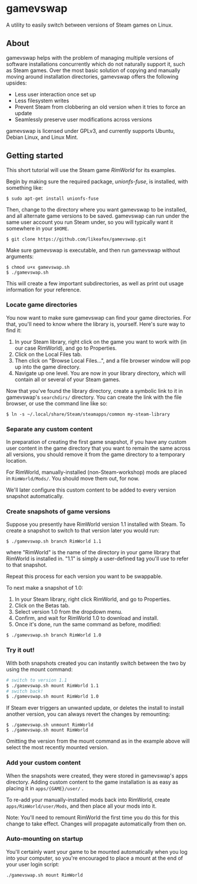 # gamevswap
A utility to easily switch between versions of Steam games on Linux.

## About

gamevswap helps with the problem of managing multiple versions of software installations concurrently which do not naturally support it, such as Steam games. Over the most basic solution of copying and manually moving around installation directories, gamevswap offers the following upsides:

* Less user interaction once set up
* Less filesystem writes
* Prevent Steam from clobbering an old version when it tries to force an update
* Seamlessly preserve user modifications across versions

gamevswap is licensed under GPLv3, and currently supports Ubuntu, Debian Linux, and Linux Mint.

## Getting started

This short tutorial will use the Steam game _RimWorld_ for its examples.

Begin by making sure the required package, _unionfs-fuse_, is installed, with something like:

```
$ sudo apt-get install unionfs-fuse
```

Then, change to the directory where you want gamevswap to be installed, and all alternate game versions to be saved. gamevswap can run under the same user account you run Steam under, so you will typically want it somewhere in your `$HOME`.

```
$ git clone https://github.com/likeafox/gamevswap.git
```

Make sure gamevswap is executable, and then run gamevswap without arguments:

```
$ chmod u+x gamevswap.sh
$ ./gamevswap.sh
```

This will create a few important subdirectories, as well as print out usage information for your reference.

### Locate game directories

You now want to make sure gamevswap can find your game directories. For that, you'll need to know where the library is, yourself. Here's sure way to find it:

1. In your Steam library, right click on the game you want to work with (in our case RimWorld), and go to Properties.
2. Click on the Local Files tab.
3. Then click on "Browse Local Files...", and a file browser window will pop up into the game directory.
4. Navigate up one level. You are now in your library directory, which will contain all or several of your Steam games.

Now that you've found the library directory, create a symbolic link to it in gamevswap's `searchdirs/` directory. You can create the link with the file browser, or use the command line like so:

```
$ ln -s ~/.local/share/Steam/steamapps/common my-steam-library
```
### Separate any custom content

In preparation of creating the first game snapshot, if you have any custom user content in the game directory that you want to remain the same across all versions, you should remove it from the game directory to a temporary location.

For RimWorld, manually-installed (non-Steam-workshop) mods are placed in `RimWorld/Mods/`. You should move them out, for now.

We'll later configure this custom content to be added to every version snapshot automatically.

### Create snapshots of game versions

Suppose you presently have RimWorld version 1.1 installed with Steam. To create a snapshot to switch to that version later you would run:

```
$ ./gamevswap.sh branch RimWorld 1.1
```

where "RimWorld" is the name of the directory in your game library that RimWorld is installed in. "1.1" is simply a user-defined tag you'll use to refer to that snapshot.

Repeat this process for each version you want to be swappable. 

To next make a snapshot of 1.0:

1. In your Steam library, right click RimWorld, and go to Properties.
2. Click on the Betas tab.
3. Select version 1.0 from the dropdown menu.
4. Confirm, and wait for RimWorld 1.0 to download and install.
5. Once it's done, run the same command as before, modified:

```
$ ./gamevswap.sh branch RimWorld 1.0
```

### Try it out!

With both snapshots created you can instantly switch between the two by using the mount command:

```bash
# switch to version 1.1
$ ./gamevswap.sh mount RimWorld 1.1
# switch back!
$ ./gamevswap.sh mount RimWorld 1.0
```

If Steam ever triggers an unwanted update, or deletes the install to install another version, you can always revert the changes by remounting:

```
$ ./gamevswap.sh unmount RimWorld
$ ./gamevswap.sh mount RimWorld
```

Omitting the version from the mount command as in the example above will select the most recently mounted version.

### Add your custom content

When the snapshots were created, they were stored in gamevswap's apps directory. Adding custom content to the game installation is as easy as placing it in `apps/{GAME}/user/` .

To re-add your manually-installed mods back into RimWorld, create `apps/RimWorld/user/Mods`, and then place all your mods into it.

Note: You'll need to remount RimWorld the first time you do this for this change to take effect. Changes will propagate automatically from then on.

### Auto-mounting on startup

You'll certainly want your game to be mounted automatically when you log into your computer, so you're encouraged to place a mount at the end of your user login script:

```
./gamevswap.sh mount RimWorld
```